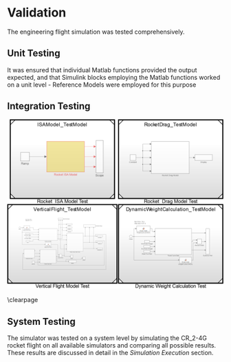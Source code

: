 # Validation

The engineering flight simulation was tested comprehensively.

## Unit Testing

It was ensured that individual Matlab functions provided the output expected, and that Simulink blocks employing the Matlab functions worked on a unit level - Reference Models were employed for this purpose

## Integration Testing

[all_integration_tests]: images/ALL_TESTS.png "All Integration Tests" 
![All Integration Tests \label{all_integration_tests_label}][all_integration_tests] 

\clearpage

## System Testing

The simulator was tested on a system level by simulating the CR_2-4G rocket flight on all available simulators and comparing all possible results. 
These results are discussed in detail in the *Simulation Execution* section.
